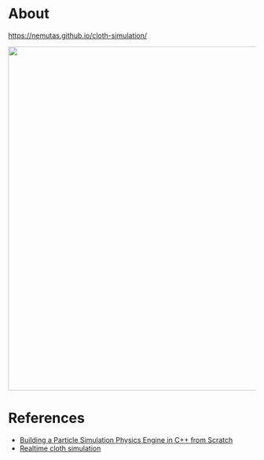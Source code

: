 # About
https://nemutas.github.io/cloth-simulation/

<img src="https://github.com/user-attachments/assets/176420a6-759d-4d1d-95b6-18e8eee7be79" width=700 />

# References
- [Building a Particle Simulation Physics Engine in C++ from Scratch](https://youtu.be/RjPBtxIupQA?si=P5oEoEkie6znjEAs)  
- [Realtime cloth simulation](https://youtu.be/KpJzoFzDDMw?si=yyTFFHO7QXqUfLDi)
